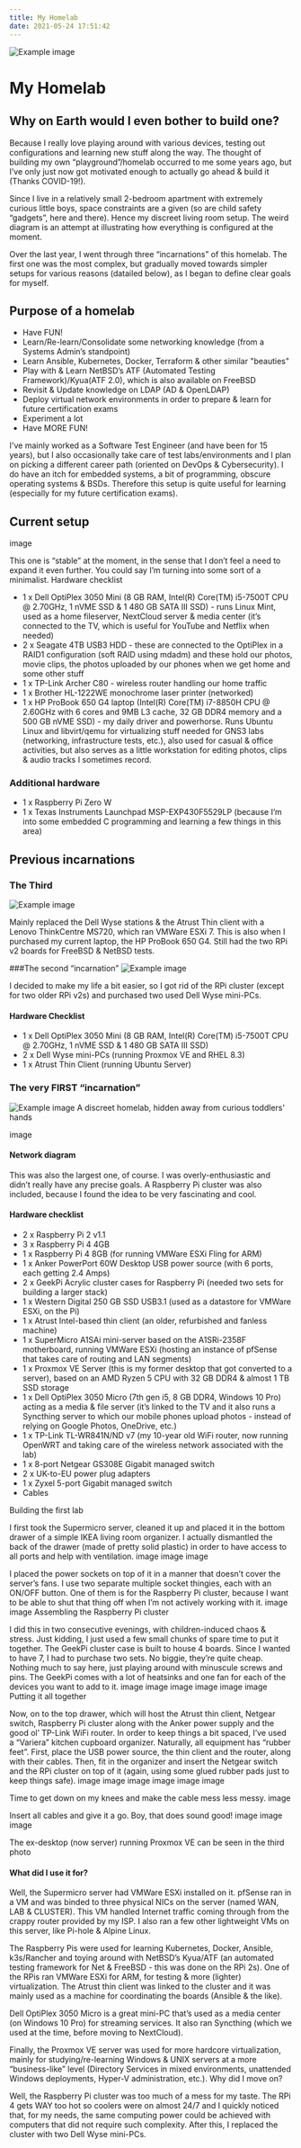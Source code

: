 ```yaml
---
title: My Homelab
date: 2021-05-24 17:51:42
---
```

![Example image](/static/image.png)
# My Homelab
## Why on Earth would I even bother to build one?

Because I really love playing around with various devices, testing out configurations and learning new stuff along the way. The thought of building my own “playground”/homelab occurred to me some years ago, but I’ve only just now got motivated enough to actually go ahead & build it (Thanks COVID-19!).

Since I live in a relatively small 2-bedroom apartment with extremely curious little boys, space constraints are a given (so are child safety “gadgets”, here and there). Hence my discreet living room setup. The weird diagram is an attempt at illustrating how everything is configured at the moment.

Over the last year, I went through three “incarnations” of this homelab. The first one was the most complex, but gradually moved towards simpler setups for various reasons (datailed below), as I began to define clear goals for myself.

## Purpose of a homelab
+ Have FUN!
+ Learn/Re-learn/Consolidate some networking knowledge (from a Systems Admin’s standpoint)
+ Learn Ansible, Kubernetes, Docker, Terraform & other similar "beauties"
+ Play with & Learn NetBSD’s ATF (Automated Testing Framework)/Kyua(ATF 2.0), which is also available on FreeBSD
+ Revisit & Update knowledge on LDAP (AD & OpenLDAP)
+ Deploy virtual network environments in order to prepare & learn for future certification exams
+ Experiment a lot
+ Have MORE FUN!

I've mainly worked as a Software Test Engineer (and have been for 15 years), but I also occasionally take care of test labs/environments and I plan on picking a different career path (oriented on DevOps & Cybersecurity). I do have an itch for embedded systems, a bit of programming, obscure operating systems & BSDs. Therefore this setup is quite useful for learning (especially for my future certification exams).

## Current setup
image


This one is “stable” at the moment, in the sense that I don’t feel a need to expand it even further. You could say I’m turning into some sort of a minimalist.
Hardware checklist

+ 1 x Dell OptiPlex 3050 Mini (8 GB RAM, Intel(R) Core(TM) i5-7500T CPU @ 2.70GHz, 1 nVME SSD & 1 480 GB SATA III SSD) - runs Linux Mint, used as a home fileserver, NextCloud server & media center (it’s connected to the TV, which is useful for YouTube and Netflix when needed)
+ 2 x Seagate 4TB USB3 HDD - these are connected to the OptiPlex in a RAID1 configuration (soft RAID using mdadm) and these hold our photos, movie clips, the photos uploaded by our phones when we get home and some other stuff
+ 1 x TP-Link Archer C80 - wireless router handling our home traffic
+ 1 x Brother HL-1222WE monochrome laser printer (networked)
+ 1 x HP ProBook 650 G4 laptop (Intel(R) Core(TM) i7-8850H CPU @ 2.60GHz with 6 cores and 9MB L3 cache, 32 GB DDR4 memory and a 500 GB nVME SSD) - my daily driver and powerhorse. Runs Ubuntu Linux and libvirt/qemu for virtualizing stuff needed for GNS3 labs (networking, infrastructure tests, etc.), also used for casual & office activities, but also serves as a little workstation for editing photos, clips & audio tracks I sometimes record.

### Additional hardware
+ 1 x Raspberry Pi Zero W
+ 1 x Texas Instruments Launchpad MSP-EXP430F5529LP (because I’m into some embedded C programming and learning a few things in this area)

## Previous incarnations
### The Third
![Example image](/images/homelab/third.jpg)

Mainly replaced the Dell Wyse stations & the Atrust Thin client with a Lenovo ThinkCentre MS720, which ran VMWare ESXi 7. This is also when I purchased my current laptop, the HP ProBook 650 G4. Still had the two RPi v2 boards for FreeBSD & NetBSD tests.

###The second “incarnation”
![Example image](/images/homelab/second.jpg)

I decided to make my life a bit easier, so I got rid of the RPi cluster (except for two older RPi v2s) and purchased two used Dell Wyse mini-PCs.

#### Hardware Checklist
+ 1 x Dell OptiPlex 3050 Mini (8 GB RAM, Intel(R) Core(TM) i5-7500T CPU @ 2.70GHz, 1 nVME SSD & 1 480 GB SATA III SSD)
+ 2 x Dell Wyse mini-PCs (running Proxmox VE and RHEL 8.3)
+ 1 x Atrust Thin Client (running Ubuntu Server)

### The very FIRST “incarnation”
![Example image](/images/homelab/ansamblu.jpg)
A discreet homelab, hidden away from curious toddlers' hands

image
#### Network diagram

This was also the largest one, of course. I was overly-enthusiastic and didn’t really have any precise goals. A Raspberry Pi cluster was also included, because I found the idea to be very fascinating and cool.

#### Hardware checklist
+ 2 x Raspberry Pi 2 v1.1
+ 3 x Raspberry Pi 4 4GB
+ 1 x Raspberry Pi 4 8GB (for running VMWare ESXi Fling for ARM)
+ 1 x Anker PowerPort 60W Desktop USB power source (with 6 ports, each getting 2.4 Amps)
+ 2 x GeekPi Acrylic cluster cases for Raspberry Pi (needed two sets for building a larger stack)
+ 1 x Western Digital 250 GB SSD USB3.1 (used as a datastore for VMWare ESXi, on the Pi)
+ 1 x Atrust Intel-based thin client (an older, refurbished and fanless machine)
+ 1 x SuperMicro A1SAi mini-server based on the A1SRi-2358F motherboard, running VMWare ESXi (hosting an instance of pfSense that takes care of routing and LAN segments)
+ 1 x Proxmox VE Server (this is my former desktop that got converted to a server), based on an AMD Ryzen 5 CPU with 32 GB DDR4 & almost 1 TB SSD storage
+ 1 x Dell OptiPlex 3050 Micro (7th gen i5, 8 GB DDR4, Windows 10 Pro) acting as a media & file server (it’s linked to the TV and it also runs a Syncthing server to which our mobile phones upload photos - instead of relying on Google Photos, OneDrive, etc.)
+ 1 x TP-Link TL-WR841N/ND v7 (my 10-year old WiFi router, now running OpenWRT and taking care of the wireless network associated with the lab)
+ 1 x 8-port Netgear GS308E Gigabit managed switch
+ 2 x UK-to-EU power plug adapters
+ 1 x Zyxel 5-port Gigabit managed switch
+ Cables

Building the first lab

I first took the Supermicro server, cleaned it up and placed it in the bottom drawer of a simple IKEA living room organizer. I actually dismantled the back of the drawer (made of pretty solid plastic) in order to have access to all ports and help with ventilation.
image 	image 	image

I placed the power sockets on top of it in a manner that doesn’t cover the server’s fans. I use two separate multiple socket thingies, each with an ON/OFF button. One of them is for the Raspberry Pi cluster, because I want to be able to shut that thing off when I’m not actively working with it.
image 	image
Assembling the Raspberry Pi cluster

I did this in two consecutive evenings, with children-induced chaos & stress. Just kidding, I just used a few small chunks of spare time to put it together. The GeekPi cluster case is built to house 4 boards. Since I wanted to have 7, I had to purchase two sets. No biggie, they’re quite cheap. Nothing much to say here, just playing around with minuscule screws and pins. The GeekPi comes with a lot of heatsinks and one fan for each of the devices you want to add to it.
image 	image 	image
image 	image 	image
Putting it all together

Now, on to the top drawer, which will host the Atrust thin client, Netgear switch, Raspberry Pi cluster along with the Anker power supply and the good ol’ TP-Link WiFi router. In order to keep things a bit spaced, I’ve used a “Variera” kitchen cupboard organizer. Naturally, all equipment has “rubber feet”. First, place the USB power source, the thin client and the router, along with their cables. Then, fit in the organizer and insert the Netgear switch and the RPi cluster on top of it (again, using some glued rubber pads just to keep things safe).
image 	image 	image
image 	image 	image

Time to get down on my knees and make the cable mess less messy.
image

Insert all cables and give it a go. Boy, that does sound good!
image 	image 	image

The ex-desktop (now server) running Proxmox VE can be seen in the third photo

#### What did I use it for?

Well, the Supermicro server had VMWare ESXi installed on it. pfSense ran in a VM and was binded to three physical NICs on the server (named WAN, LAB & CLUSTER). This VM handled Internet traffic coming through from the crappy router provided by my ISP. I also ran a few other lightweight VMs on this server, like Pi-hole & Alpine Linux.

The Raspberry Pis were used for learning Kubernetes, Docker, Ansible, k3s/Rancher and toying around with NetBSD’s Kyua/ATF (an automated testing framework for Net & FreeBSD - this was done on the RPi 2s). One of the RPis ran VMWare ESXi for ARM, for testing & more (lighter) virtualization. The Atrust thin client was linked to the cluster and it was mainly used as a machine for coordinating the boards (Ansible & the like).

Dell OptiPlex 3050 Micro is a great mini-PC that’s used as a media center (on Windows 10 Pro) for streaming services. It also ran Syncthing (which we used at the time, before moving to NextCloud).

Finally, the Proxmox VE server was used for more hardcore virtualization, mainly for studying/re-learning Windows & UNIX servers at a more “business-like” level (Directory Services in mixed environments, unattended Windows deployments, Hyper-V administration, etc.).
Why did I move on?

Well, the Raspberry Pi cluster was too much of a mess for my taste. The RPi 4 gets WAY too hot so coolers were on almost 24/7 and I quickly noticed that, for my needs, the same computing power could be achieved with computers that did not require such complexity. After this, I replaced the cluster with two Dell Wyse mini-PCs.